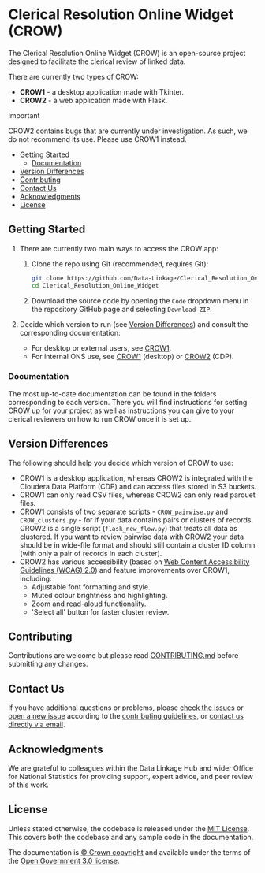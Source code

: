 # Clerical Resolution Online Widget (CROW)

The Clerical Resolution Online Widget (CROW) is an open-source project designed
to facilitate the clerical review of linked data.

There are currently two types of CROW:

- **CROW1** - a desktop application made with Tkinter.
- **CROW2** - a web application made with Flask.

> [!IMPORTANT]
>
> CROW2 contains bugs that are currently under investigation. As such, we do not
> recommend its use. Please use CROW1 instead.

- [Getting Started](#getting-started)
  - [Documentation](#documentation)
- [Version Differences](#version-differences)
- [Contributing](#contributing)
- [Contact Us](#contact-us)
- [Acknowledgments](#acknowledgments)
- [License](#license)

## Getting Started

1. There are currently two main ways to access the CROW app:
   1. Clone the repo using Git (recommended, requires Git):

      ```sh
      git clone https://github.com/Data-Linkage/Clerical_Resolution_Online_Widget.git
      cd Clerical_Resolution_Online_Widget
      ```

   2. Download the source code by opening the `Code` dropdown menu in the
      repository GitHub page and selecting `Download ZIP`.

2. Decide which version to run (see [Version Differences](#version-differences))
   and consult the corresponding documentation:

   - For desktop or external users, see [CROW1][crow1].
   - For internal ONS use, see [CROW1][crow1] (desktop) or [CROW2][crow2] (CDP).

### Documentation

The most up-to-date documentation can be found in the folders corresponding to
each version. There you will find instructions for setting CROW up for your
project as well as instructions you can give to your clerical reviewers on how
to run CROW once it is set up.

## Version Differences

The following should help you decide which version of CROW to use:

- CROW1 is a desktop application, whereas CROW2 is integrated with the Cloudera
  Data Platform (CDP) and can access files stored in S3 buckets.
- CROW1 can only read CSV files, whereas CROW2 can only read parquet files.
- CROW1 consists of two separate scripts - `CROW_pairwise.py` and
  `CROW_clusters.py` - for if your data contains pairs or clusters of records.
  CROW2 is a single script (`flask_new_flow.py`) that treats all data as
  clustered. If you want to review pairwise data with CROW2 your data should be
  in wide-file format and should still contain a cluster ID column (with only a
  pair of records in each cluster).
- CROW2 has various accessibility (based on [Web Content Accessibility
  Guidelines (WCAG) 2.0][accessibility-guidelines]) and feature improvements
  over CROW1, including:
  - Adjustable font formatting and style.
  - Muted colour brightness and highlighting.
  - Zoom and read-aloud functionality.
  - 'Select all' button for faster cluster review.

## Contributing

Contributions are welcome but please read [CONTRIBUTING.md][crow-contributing]
before submitting any changes.

## Contact Us

If you have additional questions or problems, please [check the
issues][crow-issues] or [open a new issue][crow-new-issue] according to the
[contributing guidelines][crow-contributing], or [contact us directly via
email][email].

## Acknowledgments

We are grateful to colleagues within the Data Linkage Hub and wider Office for
National Statistics for providing support, expert advice, and peer review of
this work.

## License

Unless stated otherwise, the codebase is released under the [MIT License][mit].
This covers both the codebase and any sample code in the documentation.

The documentation is [© Crown copyright][copyright] and available under the
terms of the [Open Government 3.0 license][ogl].

[accessibility-guidelines]: https://www.w3.org/TR/WCAG20/
[copyright]: http://www.nationalarchives.gov.uk/information-management/re-using-public-sector-information/uk-government-licensing-framework/crown-copyright/
[crow-contributing]: ./CONTRIBUTING.md
[crow1]: ./version1_tkinter/
[crow2]: ./version2_flask/
[crow-issues]: https://github.com/Data-Linkage/Clerical_Resolution_Online_Widget/issues
[crow-new-issue]: https://github.com/Data-Linkage/Clerical_Resolution_Online_Widget/issues/new
[email]: mailto:linkage.hub@ons.gov.uk
[mit]: ./LICENSE
[ogl]: http://www.nationalarchives.gov.uk/doc/open-government-licence/version/3/
